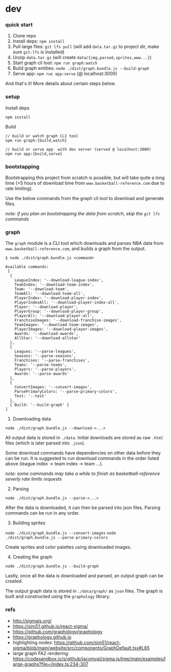 # dev

### quick start

1. Clone repo
2. Install deps: `npm install`
3. Pull large files: `git lfs pull` (will add `data.tar.gz` to project dir, make sure `git-lfs` is installed)
4. Unzip `data.tar.gz` (will create `data/{img,parsed,sprites,www...}`)
4. Start graph cli tool: `npm run graph:watch`
5. Build graph entities: `node ./dist/graph.bundle.js --build-graph`
6. Serve app: `npm run app:serve` (@ localhost:3000)

And that's it! More details about certain steps below. 

### setup

Install deps

```
npm install
```

Build

```
// build or watch graph CLI tool
npm run graph:{build,watch}

// build or serve app  with dev server (served @ localhost:3000)
npm run app:{build,serve}
```

### bootstapping

Bootstrapping this project from scratch is possible, but will take quite a long time (>5 hours of download time from `www.basketball-reference.com` due to rate limiting).

Use the below commands from the graph cli tool to download and generate files. 

_note: if you plan on bootstrapping the data from scratch, skip the `git lfs` commands_


### graph

The `graph` module is a CLI tool which downloads and parses NBA data from `www.basketball-reference.com`, and builds a graph from the output. 

```
$ node ./dist/graph.bundle.js <command>

Available commands:
 [
  {
    LeagueIndex: '--download-league-index',
    TeamIndex: '--download-team-index',
    Team: '--download-team',
    TeamAll: '--download-team-all',
    PlayerIndex: '--download-player-index',
    PlayerIndexAll: '--download-player-index-all',
    Player: '--download-player',
    PlayerGroup: '--download-player-group',
    PlayerAll: '--download-player-all',
    FranchiseImages: '--download-franchise-images',
    TeamImages: '--download-team-images',
    PlayerImages: '--download-player-images',
    Awards: '--download-awards',
    AllStar: '--download-allstar'
  },
  {
    Leagues: '--parse-leagues',
    Seasons: '--parse-seasons',
    Franchises: '--parse-franchises',
    Teams: '--parse-teams',
    Players: '--parse-players',
    Awards: '--parse-awards'
  },
  {
    ConvertImages: '--convert-images',
    ParsePrimaryColors: '--parse-primary-colors',
    Test: '--test'
  },
  { Build: '--build-graph' }
]
```

1. Downloading data

`node ./dist/graph.bundle.js --download-<...>`

All output data is stored in `./data`. Initial downloads are stored as raw `.html` files (which is later parsed into `.json`).

Some download commands have dependencies on other data before they can be run. It is suggested to run download commands in the order listed above (league index -> team index -> team ...).

_note: some commands may take a while to finish as basketball-reference severly rate limits requests_

2. Parsing

`node ./dist/graph.bundle.js --parse-<...>`

After the data is downloaded, it can then be parsed into json files. Parsing commands can be run in any order.

3. Building sprites

`node ./dist/graph.bundle.js --convert-images`
`node ./dist/graph.bundle.js --parse-primary-colors`

Create sprites and color palettes using downloaded images.

4. Creating the graph

`node ./dist/graph.bundle.js --build-graph`

Lastly, once all the data is downloaded and parsed, an output graph can be created.

The output graph data is stored in `./data/graph/` as `json` files. The graph is built and constructed using the `graphology` library.

### refs
* http://sigmajs.org/
* https://sim51.github.io/react-sigma/
* https://github.com/graphology/graphology
* https://graphology.github.io
* highlighting nodes: https://github.com/sim51/react-sigma/blob/main/website/src/components/GraphDefault.tsx#L65
* large graph FA2 rendering: https://codesandbox.io/s/github/jacomyal/sigma.js/tree/main/examples/large-graphs?file=/index.ts:234-307
